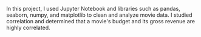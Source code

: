 In this project, I used Jupyter Notebook and libraries such as pandas, seaborn, numpy, and matplotlib to clean and analyze movie data. I studied correlation and determined that a movie's budget and its gross revenue are highly correlated.
